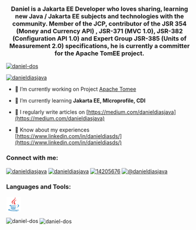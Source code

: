 <h3 align="center">Daniel is a Jakarta EE Developer who loves sharing, learning new Java / Jakarta EE subjects and technologies with the community. Member of the JCP, contributor of the JSR 354 (Money and Currency API) , JSR-371 (MVC 1.0), JSR-382 (Configuration API 1.0) and Expert Group JSR-385 (Units of Measurement 2.0) specifications, he is currently a committer for the Apache TomEE project.</h3>

<p align="left"> <a href="https://github.com/ryo-ma/github-profile-trophy"><img src="https://github-profile-trophy.vercel.app/?username=daniel-dos" alt="daniel-dos" /></a> </p>

<p align="left"> <a href="https://twitter.com/danieldiasjava" target="blank"><img src="https://img.shields.io/twitter/follow/danieldiasjava?logo=twitter&style=for-the-badge" alt="danieldiasjava" /></a> </p>

- 🔭 I’m currently working on Project [Apache Tomee](https://github.com/apache/tomee)

- 🌱 I’m currently learning **Jakarta EE, MIcroprofile, CDI**

- 📝 I regularly write articles on [https://medium.com/danieldiasjava](https://medium.com/danieldiasjava)

- 📄 Know about my experiences [https://www.linkedin.com/in/danieldiasds/](https://www.linkedin.com/in/danieldiasds/)

<h3 align="left">Connect with me:</h3>
<p align="left">
<a href="https://twitter.com/danieldiasjava" target="blank"><img align="center" src="https://cdn.jsdelivr.net/npm/simple-icons@3.0.1/icons/twitter.svg" alt="danieldiasjava" height="30" width="40" /></a>
<a href="https://linkedin.com/in/danieldiasjava" target="blank"><img align="center" src="https://cdn.jsdelivr.net/npm/simple-icons@3.0.1/icons/linkedin.svg" alt="danieldiasjava" height="30" width="40" /></a>
<a href="https://stackoverflow.com/users/14205676" target="blank"><img align="center" src="https://cdn.jsdelivr.net/npm/simple-icons@3.0.1/icons/stackoverflow.svg" alt="14205676" height="30" width="40" /></a>
<a href="https://medium.com/@danieldiasjava" target="blank"><img align="center" src="https://cdn.jsdelivr.net/npm/simple-icons@3.0.1/icons/medium.svg" alt="@danieldiasjava" height="30" width="40" /></a>
</p>

<h3 align="left">Languages and Tools:</h3>
<p align="left"> <a href="https://www.java.com" target="_blank"> <img src="https://raw.githubusercontent.com/devicons/devicon/master/icons/java/java-original.svg" alt="java" width="40" height="40"/> </a> </p>

<p><img align="left" src="https://github-readme-stats.vercel.app/api/top-langs?username=daniel-dos&show_icons=true&locale=en&layout=compact" alt="daniel-dos" /></p>

<p>&nbsp;<img align="center" src="https://github-readme-stats.vercel.app/api?username=daniel-dos&show_icons=true&locale=en" alt="daniel-dos" /></p>
